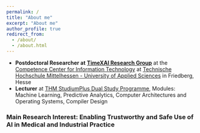 ```yaml
---
permalink: /
title: "About me"
excerpt: "About me"
author_profile: true
redirect_from: 
  - /about/
  - /about.html
---
```


- **Postdoctoral Researcher at** [**TimeXAI Research Group**](https://www.thm.de/mnd/jennifer-hannig/timexai-erklaerbare-kuenstliche-intelligenz-fuer-zeitreihen) at the [Competence Center for Information Technology](https://www.thm.de/kompetenzzentren/en/kite/profile.html) at [Technische Hochschule Mittelhessen - University of Applied Sciences](https://www.thm.de/site/en/) in Friedberg, Hesse
- **Lecturer** at [THM StudiumPlus Dual Study Programme](https://studiumplus.de/), Modules: Machine Learning, Predictive Analytics, Computer Architectures and Operating Systems, Compiler Design

### **Main Research Interest: Enabling Trustworthy and Safe Use of AI in Medical and Industrial Practice**
